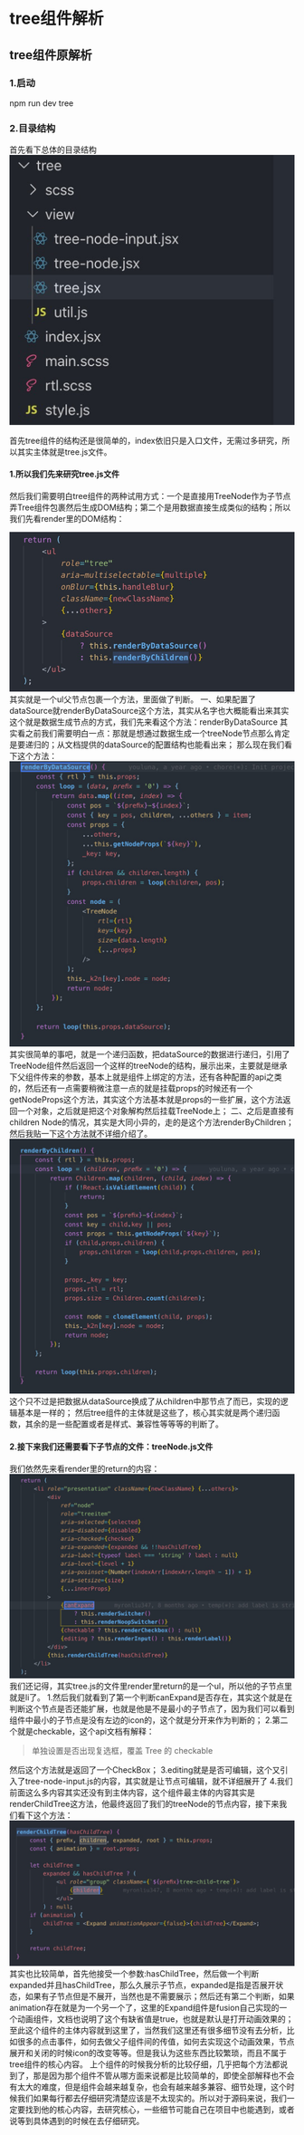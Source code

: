# tree组件解析

## tree组件原解析

### 1.启动

npm run dev tree

### 2.目录结构

首先看下总体的目录结构
![1](./assets/1573110117806-882710c8-398d-471b-b50a-595e10eab482.png#align=left&display=inline&height=486&originHeight=486&originWidth=514&size=0&status=done&width=514)

首先tree组件的结构还是很简单的，index依旧只是入口文件，无需过多研究，所以其实主体就是tree.js文件。

#### 1.所以我们先来研究tree.js文件

然后我们需要明白tree组件的两种试用方式：一个是直接用TreeNode作为子节点弄Tree组件包裹然后生成DOM结构；第二个是用数据直接生成类似的结构；所以我们先看render里的DOM结构：

![1](./assets/1573110117815-10d67167-947e-46ff-a3a4-0f55db75b483.png#align=left&display=inline&height=488&originHeight=488&originWidth=872&size=0&status=done&width=872)
其实就是一个ul父节点包裹一个方法，里面做了判断。
一、如果配置了dataSource就renderByDataSource这个方法，其实从名字也大概能看出来其实这个就是数据生成节点的方式，我们先来看这个方法：renderByDataSource
其实看之前我们需要明白一点：那就是想通过数据生成一个treeNode节点那么肯定是要递归的；从文档提供的dataSource的配置结构也能看出来；
那么现在我们看下这个方法：
![1](./assets/1573110117808-213d51ac-141e-47c5-96b6-5e81ec08a2c1.png#align=left&display=inline&height=1068&originHeight=1068&originWidth=1068&size=0&status=done&width=1068)
其实很简单的事吧，就是一个递归函数，把dataSource的数据进行递归，引用了TreeNode组件然后返回一个这样的treeNode的结构，展示出来，主要就是继承下父组件传来的参数，基本上就是组件上绑定的方法，还有各种配置的api之类的，然后还有一点需要稍微注意一点的就是挂载props的时候还有一个getNodeProps这个方法，其实这个方法基本就是props的一些扩展，这个方法返回一个对象，之后就是把这个对象解构然后挂载TreeNode上；
二、之后是直接有children Node的情况，其实是大同小异的，走的是这个方法renderByChildren；
然后我贴一下这个方法就不详细介绍了。
![1](./assets/1573110117829-07cf259c-b0ef-4054-aca8-b8a916e5c1cd.png#align=left&display=inline&height=994&originHeight=994&originWidth=1112&size=0&status=done&width=1112)
这个只不过是把数据从dataSource换成了从children中那节点了而已，实现的逻辑基本是一样的；
然后tree组件的主体就是这些了，核心其实就是两个递归函数，其余的是一些配置或者是样式、兼容性等等等的判断了。

#### 2.接下来我们还需要看下子节点的文件：treeNode.js文件

我们依然先来看render里的return的内容：
![1](./assets/1573110117842-f02864ee-bce6-4955-9991-83919305f6e5.png#align=left&display=inline&height=884&originHeight=884&originWidth=1230&size=0&status=done&width=1230)
我们还记得，其实tree.js的文件里render里return的是一个ul，所以他的子节点里就是li了。
1.然后我们就看到了第一个判断canExpand是否存在，其实这个就是在判断这个节点是否还能扩展，也就是他是不是最小的子节点了，因为我们可以看到组件中最小的子节点是没有左边的icon的，这个就是分开来作为判断的；
2.第二个就是checkable，这个api文档有解释：

> 单独设置是否出现复选框，覆盖 Tree 的 checkable

然后这个方法就是返回了一个CheckBox；
3.editing就是是否可编辑，这个又引入了tree-node-input.js的内容，其实就是让节点可编辑，就不详细展开了
4.我们前面这么多内容其实还没有到主体内容，这个组件最主体的内容其实是renderChildTree这方法，他最终返回了我们的treeNode的节点内容，接下来我们看下这个方法：
![1](./assets/1573110117817-14546ca5-1703-494e-a8c4-d3805ab7bb5e.png#align=left&display=inline&height=630&originHeight=630&originWidth=1236&size=0&status=done&width=1236)
其实也比较简单，首先他接受一个参数:hasChildTree，然后做一个判断expanded并且hasChildTree，那么久展示子节点，expanded是指是否展开状态，如果有子节点但是不展开，当然也是不需要展示；然后还有第二个判断，如果animation存在就是为一个另一个了，这里的Expand组件是fusion自己实现的一个动画组件，文档也说明了这个有缺省值是true，也就是默认是打开动画效果的；
至此这个组件的主体内容就到这里了，当然我们这里还有很多细节没有去分析，比如很多的点击事件，如何去做父子组件间的传值，如何去实现这个动画效果，节点展开和关闭的时候icon的改变等等。但是我认为这些东西比较繁琐，而且不属于tree组件的核心内容。
上个组件的时候我分析的比较仔细，几乎把每个方法都说到了，那是因为那个组件不管从哪方面来说都是比较简单的，即使全部解释也不会有太大的难度，但是组件会越来越复杂，也会有越来越多兼容、细节处理，这个时候我们如果每行都去仔细研究清楚应该是不太现实的。所以对于源码来说，我们一定要找到他的核心内容，去研究核心，一些细节可能自己在项目中也能遇到，或者说等到具体遇到的时候在去仔细研究。
